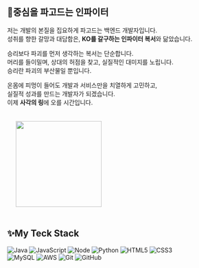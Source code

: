<!--
### Hi there 👋


**rubberramen/rubberramen** is a ✨ _special_ ✨ repository because its `README.md` (this file) appears on your GitHub profile.

Here are some ideas to get you started:
-->

<!--
- 🔭 I’m currently working on ...
- 🌱 I’m currently learning ...
- 👯 I’m looking to collaborate on ...
- 🤔 I’m looking for help with ...
- 💬 Ask me about ...
- 📫 How to reach me: ...
- 😄 Pronouns: ...
- ⚡ Fun fact: ...
-->

## 🥊중심을 파고드는 인파이터
저는 개발의 본질을 집요하게 파고드는 백엔드 개발자입니다.<br>
성취를 향한 갈망과 대담함은, **KO를 갈구하는 인파이터 복서**와 닮았습니다.<br>

승리보다 파괴를 먼저 생각하는 복서는 단순합니다.<br>
머리를 들이밀며, 상대의 허점을 찾고, 실질적인 대미지를 노립니다.<br>
승리란 파괴의 부산물일 뿐입니다.<br>

온몸에 피멍이 들어도 개발과 서비스만을 치열하게 고민하고,<br> 
실질적 성과를 만드는 개발자가 되겠습니다.<br>
이제 **사각의 링**에 오를 시간입니다.

<!--
![DSC01202](https://user-images.githubusercontent.com/96553431/168716058-aedca0a8-0f9e-45e1-9791-9dcc9da09e28.JPG)


<img src="https://user-images.githubusercontent.com/96553431/168716058-aedca0a8-0f9e-45e1-9791-9dcc9da09e28.JPG"  width="400" height="270">
-->
<img src="https://user-images.githubusercontent.com/96553431/168731155-c19c2ff7-e6d9-4f72-8441-2773c0237476.png" style="padding:20" width="200" height="200">


## ✨My Teck Stack

![Java](https://camo.githubusercontent.com/fd711c3d9436a4c65d3268ff77bdc48196b2d876ba076e5b58467d319a6ff4da/68747470733a2f2f696d672e736869656c64732e696f2f62616467652f2d6a6176612d4533344138363f7374796c653d666c61742d737175617265266c6f676f3d6a617661)
![JavaScript](https://camo.githubusercontent.com/cf1a0ef083a2372d7f66b4691d5d25bfd8c098f42871e8da90edb1f32ed187c4/68747470733a2f2f696d672e736869656c64732e696f2f62616467652f2d4a6176615363726970742d626c61636b3f7374796c653d666c61742d737175617265266c6f676f3d6a617661736372697074)
![Node](https://camo.githubusercontent.com/cec92673ea713fa89ba2ae2033daf5851f6f39393ff5b93231aa707d424638d9/68747470733a2f2f696d672e736869656c64732e696f2f62616467652f2d4e6f64656a732d626c61636b3f7374796c653d666c61742d737175617265266c6f676f3d4e6f64652e6a73)
![Python](https://camo.githubusercontent.com/66827c53581cfee18c55618697d74a3c6167932d3c1980fba2019ef7a3e553b0/68747470733a2f2f696d672e736869656c64732e696f2f62616467652f2d507974686f6e2d626c61636b3f7374796c653d666c61742d737175617265266c6f676f3d507974686f6e)
![HTML5](https://camo.githubusercontent.com/0c3a16a22ae058cfe38a06dc9ea16404cf006409262f547c9ccfa3ec8b30f71e/68747470733a2f2f696d672e736869656c64732e696f2f62616467652f2d48544d4c352d4533344632363f7374796c653d666c61742d737175617265266c6f676f3d68746d6c35266c6f676f436f6c6f723d7768697465)
![CSS3](https://camo.githubusercontent.com/2435c2a64789b8a71c701a1a593b4a6e6869789bfb0626e515dc2a6b6dffa6c5/68747470733a2f2f696d672e736869656c64732e696f2f62616467652f2d435353332d3135373242363f7374796c653d666c61742d737175617265266c6f676f3d63737333)
<br>
![MySQL](https://camo.githubusercontent.com/1a085b81c0ac63ef70d22ee1a67560c1bdd5c42038ba20d129d89e7de5603953/68747470733a2f2f696d672e736869656c64732e696f2f62616467652f2d4d7953514c2d626c61636b3f7374796c653d666c61742d737175617265266c6f676f3d6d7973716c)
![AWS](https://camo.githubusercontent.com/1c371748f30438eafd069cd2e55f401a4bdc5b43cadc247324fb7785333e95ae/68747470733a2f2f696d672e736869656c64732e696f2f62616467652f416d617a6f6e2532304157532d3233324633453f7374796c653d666c61742d737175617265266c6f676f3d616d617a6f6e2d617773)
![Git](https://camo.githubusercontent.com/edd3031a0956c904634f9a394267a6ba61e9a0bb95c9512a1fbc0725b4014d03/68747470733a2f2f696d672e736869656c64732e696f2f62616467652f2d4769742d626c61636b3f7374796c653d666c61742d737175617265266c6f676f3d676974)
![GitHub](https://camo.githubusercontent.com/85dc47a56a4e73ae7b6e64b3b4416785497e74219ae179ae8faaaca10d5a78d9/68747470733a2f2f696d672e736869656c64732e696f2f62616467652f2d4769744875622d3138313731373f7374796c653d666c61742d737175617265266c6f676f3d676974687562)

<!--
[![Top Langs](https://github-readme-stats.vercel.app/api/top-langs/?username=rubberramen&layout=compact)](https://github.com/anuraghazra/github-readme-stats)
-->



  
